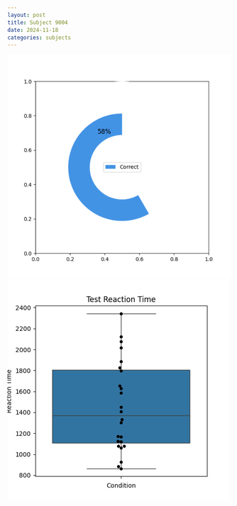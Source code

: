 ```yaml
---
layout: post
title: Subject 9004
date: 2024-11-18
categories: subjects
---
```


![](data/9004/run-21/9004_FN_acc_test.png)
![](data/9004/run-21/9004_FN_rt.png)
